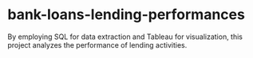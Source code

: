 # bank-loans-lending-performances
By employing SQL for data extraction and Tableau for visualization, this project analyzes the performance of lending activities.
